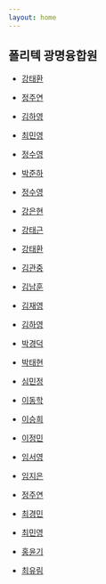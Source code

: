 ```yaml
---
layout: home
---
```


## 폴리텍 광명융합원

* [강태환](taehwan)
* [정주연](juyeon)
* [김하영](hayoung)
* [최민영](minyoung)
* [정수영](./suyoung)

* [박준하](junha)
* [정수영]()
* [강은현]()
* [강태근](taegeun)
* [강태환]()
* [김관중]()
* [김남훈](namhoon)
* [김재영]()
* [김하영]()
* [박경덕]()
* [박태현](ParkTaeHyeon)
* [심민정]()
* [이동학]()
* [이승희]()
* [이정민]()
* [임서영]()
* [임지은]()
* [정주연]()
* [최경민]()
* [최민영]()
* [홍윤기]()
* [최유림]()
